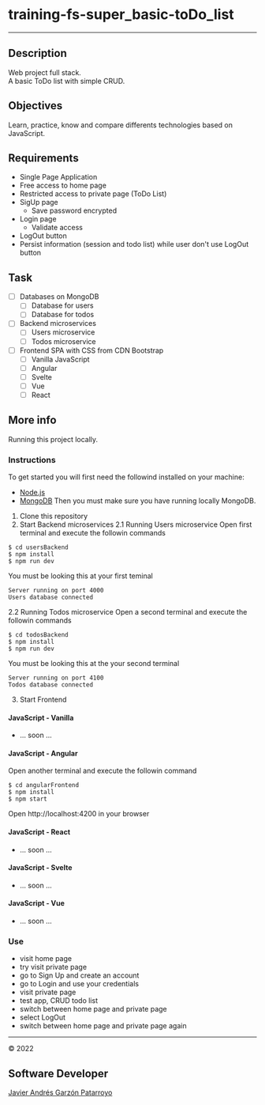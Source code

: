 # training-fs-super_basic-toDo_list
---
## Description
Web project full stack.  
A basic ToDo list with simple CRUD.
## Objectives
Learn, practice, know and compare differents technologies based on JavaScript.
## Requirements
- Single Page Application
- Free access to home page
- Restricted access to private page (ToDo List)
- SigUp page
  - Save password encrypted
- Login page
  - Validate access
- LogOut button
- Persist information (session and todo list) while user don't use LogOut button
## Task
- [ ] Databases on MongoDB
  - [ ] Database for users
  - [ ] Database for todos
- [ ] Backend microservices
  - [ ] Users microservice
  - [ ] Todos microservice
- [ ] Frontend SPA with CSS from CDN Bootstrap
  - [ ] Vanilla JavaScript
  - [ ] Angular
  - [ ] Svelte
  - [ ] Vue
  - [ ] React
## More info
Running this project locally.
### Instructions
To get started you will first need the followind installed on your machine:
- [Node.js](https://nodejs.org/)
- [MongoDB](https://www.mongodb.com/)
Then you must make sure you have running locally MongoDB.
1. Clone this repository
2. Start Backend microservices
  2.1 Running Users microservice
Open first terminal and execute the followin commands
```
$ cd usersBackend
$ npm install
$ npm run dev
```
You must be looking this at your first teminal
```
Server running on port 4000
Users database connected
```
  2.2 Running Todos microservice
Open a second terminal and execute the followin commands
```
$ cd todosBackend
$ npm install
$ npm run dev
```
You must be looking this at the your second terminal
```
Server running on port 4100
Todos database connected
```
3. Start Frontend
#### JavaScript - Vanilla
- ... soon ...
#### JavaScript - Angular
Open another terminal and execute the followin command
```
$ cd angularFrontend
$ npm install
$ npm start
```
Open http://localhost:4200 in your browser
#### JavaScript - React
- ... soon ...
#### JavaScript - Svelte
- ... soon ...
#### JavaScript - Vue
- ... soon ...
### Use
- visit home page
- try visit private page
- go to Sign Up and create an account
- go to Login and use your credentials
- visit private page
- test app, CRUD todo list
- switch between home page and private page
- select LogOut
- switch between home page and private page again
---
:copyright: 2022
## Software Developer
[Javier Andrés Garzón Patarroyo](https://javierandresgp.com)
